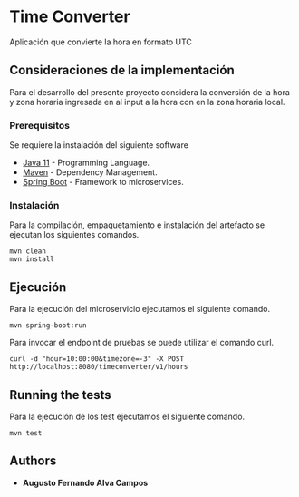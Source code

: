 # Time Converter

Aplicación que convierte la hora en formato UTC

## Consideraciones de la implementación

Para el desarrollo del presente proyecto considera la conversión de la hora y zona horaria ingresada en al input a la hora con en la zona horaria local.

### Prerequisitos

Se requiere la instalación del siguiente software

* [Java 11](https://www.oracle.com/technetwork/java/javase/downloads) - Programming Language.
* [Maven](https://maven.apache.org/) - Dependency Management.
* [Spring Boot](https://spring.io/projects/spring-boot) - Framework to microservices.

### Instalación

Para la compilación, empaquetamiento e instalación del artefacto se ejecutan los siguientes comandos.
```
mvn clean
mvn install
```

## Ejecución

Para la ejecución del microservicio ejecutamos el siguiente comando.
```
mvn spring-boot:run
```

Para invocar el endpoint de pruebas se puede utilizar el comando curl.

```
curl -d "hour=10:00:00&timezone=-3" -X POST http://localhost:8080/timeconverter/v1/hours
```

## Running the tests

Para la ejecución de los test ejecutamos el siguiente comando.
```
mvn test
```

## Authors

* **Augusto Fernando Alva Campos**